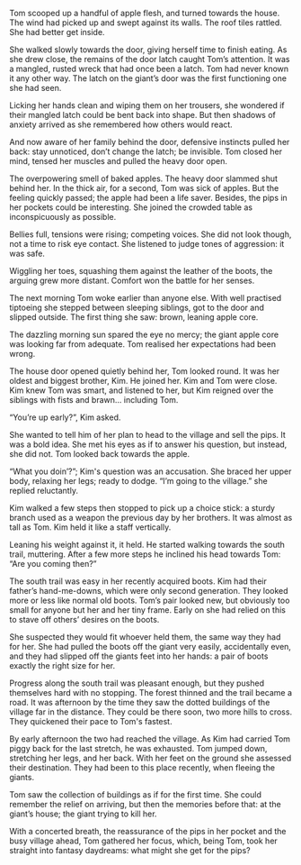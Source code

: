Tom scooped up a handful of apple flesh, and turned towards the house. The wind had picked up and swept against its walls. The roof tiles rattled. She had better get inside.

She walked slowly towards the door, giving herself time to finish eating. As she drew close, the remains of the door latch caught Tom’s attention. It was a mangled, rusted wreck that had once been a latch. Tom had never known it any other way. The latch on the giant’s door was the first functioning one she had seen.

Licking her hands clean and wiping them on her trousers, she wondered if their mangled latch could be bent back into shape. But then shadows of anxiety arrived as she remembered how others would react.

And now aware of her family behind the door, defensive instincts pulled her back: stay unnoticed, don’t change the latch; be invisible. Tom closed her mind, tensed her muscles and pulled the heavy door open.

The overpowering smell of baked apples. The heavy door slammed shut behind her. In the thick air, for a second, Tom was sick of apples. But the feeling quickly passed; the apple had been a life saver. Besides, the pips in her pockets could be interesting. She joined the crowded table as inconspicuously as possible.

Bellies full, tensions were rising; competing voices. She did not look though, not a time to risk eye contact. She listened to judge tones of aggression: it was safe.

Wiggling her toes, squashing them against the leather of the boots, the arguing grew more distant. Comfort won the battle for her senses.

The next morning Tom woke earlier than anyone else. With well practised tiptoeing she stepped between sleeping siblings, got to the door and slipped outside. The first thing she saw: brown, leaning apple core.

The dazzling morning sun spared the eye no mercy; the giant apple core was looking far from adequate. Tom realised her expectations had been wrong.

The house door opened quietly behind her, Tom looked round. It was her oldest and biggest brother, Kim. He joined her. Kim and Tom were close. Kim knew Tom was smart, and listened to her, but Kim reigned over the siblings with fists and brawn... including Tom.

“You’re up early?”, Kim asked.

She wanted to tell him of her plan to head to the village and sell the pips. It was a bold idea. She met his eyes as if to answer his question, but instead, she did not. Tom looked back towards the apple.

“What you doin’?”; Kim's question was an accusation. She braced her upper body, relaxing her legs; ready to dodge. “I’m going to the village.” she replied reluctantly.

Kim walked a few steps then stopped to pick up a choice stick: a sturdy branch used as a weapon the previous day by her brothers. It was almost as tall as Tom. Kim held it like a staff vertically.

Leaning his weight against it, it held. He started walking towards the south trail, muttering. After a few more steps he inclined his head towards Tom: “Are you coming then?”

The south trail was easy in her recently acquired boots. Kim had their father’s hand-me-downs, which were only second generation. They looked more or less like normal old boots. Tom’s pair looked new, but obviously too small for anyone but her and her tiny frame. Early on she had relied on this to stave off others’ desires on the boots.

She suspected they would fit whoever held them, the same way they had for her. She had pulled the boots off the giant very easily, accidentally even, and they had slipped off the giants feet into her hands: a pair of boots exactly the right size for her.

Progress along the south trail was pleasant enough, but they pushed themselves hard with no stopping. The forest thinned and the trail became a road. It was afternoon by the time they saw the dotted buildings of the village far in the distance. They could be there soon, two more hills to cross. They quickened their pace to Tom's fastest.

By early afternoon the two had reached the village. As Kim had carried Tom piggy back for the last stretch, he was exhausted. Tom jumped down, stretching her legs, and her back. With her feet on the ground she assessed their destination. They had been to this place recently, when fleeing the giants.

Tom saw the collection of buildings as if for the first time. She could remember the relief on arriving, but then the memories before that: at the giant’s house; the giant trying to kill her.

With a concerted breath, the reassurance of the pips in her pocket and the busy village ahead, Tom gathered her focus, which, being Tom, took her straight into fantasy daydreams: what might she get for the pips?
